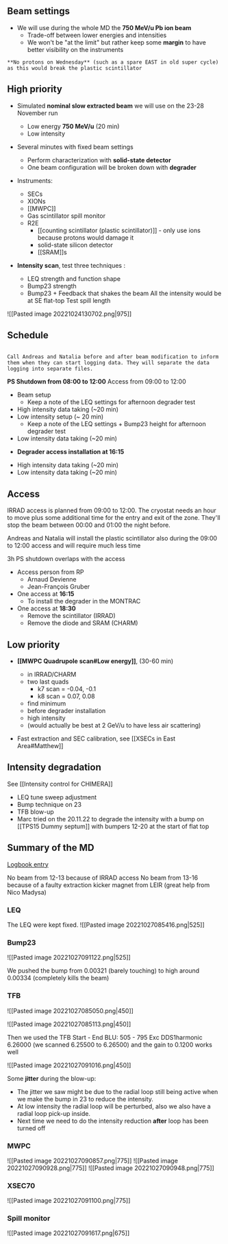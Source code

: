 
## Beam settings

* We will use during the whole MD the **750 MeV/u Pb ion beam**
	* Trade-off between lower energies and intensities
	* We won't be "at the limit" but rather keep some **margin** to have better visibility on the instruments

```ad-warning
**No protons on Wednesday** (such as a spare EAST in old super cycle) as this would break the plastic scintillator
```

## High priority

* Simulated **nominal slow extracted beam** we will use on the 23-28 November run
	* Low energy **750 MeV/u** (20 min)
	* Low intensity

* Several minutes with fixed beam settings
	* Perform characterization with **solid-state detector**
	* One beam configuration will be broken down with **degrader**
* Instruments:
	* SECs
	* XIONs
	* [[MWPC]]
	* Gas scintillator spill monitor
	* R2E
		* [[counting scintillator (plastic scintillator)]] - only use ions because protons would damage it
		* solid-state silicon detector
		* [[SRAM]]s

* **Intensity scan**, test three techniques :
	* LEQ strength and function shape
	* Bump23 strength
	* Bump23 + Feedback that shakes the beam
All the intensity would be at SE flat-top
Test spill length

![[Pasted image 20221024130702.png|975]]

## Schedule

```ad-important

Call Andreas and Natalia before and after beam modification to inform them when they can start logging data. They will separate the data logging into separate files.

```

**PS Shutdown from 08:00 to 12:00**
Access from 09:00 to 12:00

* Beam setup
	* Keep a note of the LEQ settings for afternoon degrader test
* High intensity data taking (~20 min)
* Low intensity setup (~ 20 min)
	* Keep a note of the LEQ settings + Bump23 height for afternoon degrader test
* Low intensity data taking (~20 min)

- **Degrader access installation at 16:15**

* High intensity data taking (~20 min)
* Low intensity data taking (~20 min)


## Access

IRRAD access is planned from 09:00 to 12:00. The cryostat needs an hour to move plus some additional time for the entry and exit of the zone. They'll stop the beam between 00:00 and 01:00 the night before.

Andreas and Natalia will install the plastic scintillator also during the 09:00 to 12:00 access and will require much less time

3h PS shutdown overlaps with the access

* Access person from RP
	* Arnaud Devienne
	* Jean-François Gruber
* One access at **16:15**
	* To install the degrader in the MONTRAC
* One access at **18:30**
	* Remove the scintillator (IRRAD)
	* Remove the diode and SRAM (CHARM)


## Low priority
* **[[MWPC Quadrupole scan#Low energy]]**, (30-60 min)
	* in IRRAD/CHARM
	* two last quads
		* k7 scan = -0.04, -0.1
		* k8 scan = 0.07, 0.08
	* find minimum
	* before degrader installation
	* high intensity
	* (would actually be best at 2 GeV/u to have less air scattering)

* Fast extraction and SEC calibration, see [[XSECs in East Area#Matthew]]

## Intensity degradation

See [[Intensity control for CHIMERA]]
* LEQ tune sweep adjustment
* Bump technique on 23
* TFB blow-up
* Marc tried on the 20.11.22 to degrade the intensity with a bump on [[TPS15 Dummy septum]] with bumpers 12-20 at the start of flat top


## Summary of the MD

[Logbook entry](https://logbook.cern.ch/elogbook-server/GET/showEventInLogbook/3641009)

No beam from 12-13 because of IRRAD access
No beam from 13-16 because of a faulty extraction kicker magnet from LEIR (great help from Nico Madysa)

### LEQ

The LEQ were kept fixed.
![[Pasted image 20221027085416.png|525]]

### Bump23
![[Pasted image 20221027091122.png|525]]

We pushed the bump from 0.00321 (barely touching) to high around 0.00334 (completely kills the beam)

### TFB

![[Pasted image 20221027085050.png|450]]

![[Pasted image 20221027085113.png|450]]

Then we used the TFB
Start - End BLU: 505 - 795
Exc DDS1harmonic 6.26000 (we scanned 6.25500 to 6.26500)
and the gain to 0.1200 works well

![[Pasted image 20221027091016.png|450]]

Some **jitter** during the blow-up:
* The jitter we saw might be due to the radial loop still being active when we make the bump in 23 to reduce the intensity.
* At low intensity the radial loop will be perturbed, also we also have a radial loop pick-up inside.
* Next time we need to do the intensity reduction **after** loop has been turned off

### MWPC

![[Pasted image 20221027090857.png|775]]
![[Pasted image 20221027090928.png|775]]
![[Pasted image 20221027090948.png|775]]

### XSEC70

![[Pasted image 20221027091100.png|775]]

### Spill monitor

![[Pasted image 20221027091617.png|675]]